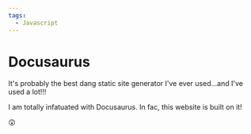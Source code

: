 ```yaml
---
tags:
  - Javascript
---
```


# Docusaurus

It's probably the best dang static site generator I've ever used...and I've used a lot!!!

I am totally infatuated with Docusaurus. In fac, this website is built on it!

😲
